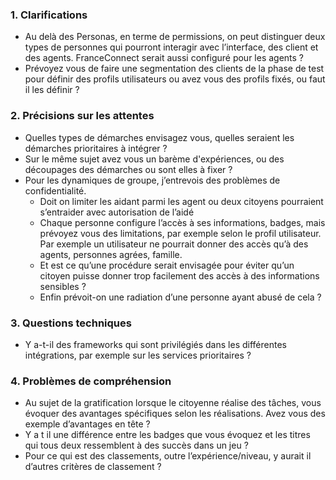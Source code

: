 ### 1. Clarifications

- Au delà des Personas, en terme de permissions, on peut distinguer deux types de personnes qui pourront interagir avec l’interface, des client et des agents.
  FranceConnect serait aussi configuré pour les agents ?
- Prévoyez vous de faire une segmentation des clients de la phase de test pour définir des profils utilisateurs ou avez vous des profils fixés, ou faut il les définir ?

### 2. Précisions sur les attentes

- Quelles types de démarches envisagez vous, quelles seraient les démarches prioritaires à intégrer ?
- Sur le même sujet avez vous un barème d'expériences, ou des découpages des démarches ou sont elles à fixer ?
- Pour les dynamiques de groupe, j’entrevois des problèmes de confidentialité.
  - Doit on limiter les aidant parmi les agent ou deux citoyens pourraient s’entraider avec autorisation de l’aidé
  - Chaque personne configure l’accès à ses informations, badges, mais prévoyez vous des limitations, par exemple selon le profil utilisateur.
    Par exemple un utilisateur ne pourrait donner des accès qu’à des agents, personnes agrées, famille.
  - Et est ce qu’une procédure serait envisagée pour éviter qu’un citoyen puisse donner trop facilement des accès à des informations sensibles ?
  - Enfin prévoit-on une radiation d’une personne ayant abusé de cela ?

### 3. Questions techniques

- Y a-t-il des frameworks qui sont privilégiés dans les différentes intégrations, par exemple sur les services prioritaires ?

### 4. Problèmes de compréhension

- Au sujet de la gratification lorsque le citoyenne réalise des tâches, vous évoquer des avantages spécifiques selon les réalisations. Avez vous des exemple d’avantages en tête ?
- Y a t il une différence entre les badges que vous évoquez et les titres qui tous deux ressemblent à des succès dans un jeu ?
- Pour ce qui est des classements, outre l’expérience/niveau, y aurait il d’autres critères de classement ?
